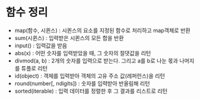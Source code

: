 # 함수 정리

- map(함수, 시퀸스) : 시퀸스의 요소를 지정된 함수로 처리하고 map객체로 반환
- sum(시퀸스) : 입력받은 시퀸스의 모든 합을 반환
- input() : 입력값을 받음
- abs(x) : 어떤 숫자를 입력받았을 때, 그 숫자의 절댓값을 리턴
- divmod(a, b) : 2개의 숫자를 입력으로 받는다. 그리고 a를 b로 나눈 몫과 나머지를 튜플로 리턴
- id(object) : 객체를 입력받아 객체의 고유 주소 값(레퍼런스)을 리턴
- round(number[, ndigits]) : 숫자를 입력받아 반올림해 리턴
- sorted(iterable) : 입력 데이터를 정렬한 후 그 결과를 리스트로 리턴
